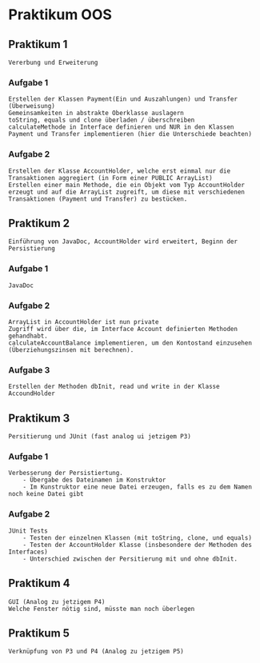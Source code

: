# Praktikum OOS

## Praktikum 1
    Vererbung und Erweiterung
### Aufgabe 1
    Erstellen der Klassen Payment(Ein und Auszahlungen) und Transfer (Überweisung)
    Gemeinsamkeiten in abstrakte Oberklasse auslagern
    toString, equals und clone überladen / überschreiben
    calculateMethode in Interface definieren und NUR in den Klassen Payment und Transfer implementieren (hier die Unterschiede beachten)

### Aufgabe 2
    Erstellen der Klasse AccountHolder, welche erst einmal nur die Transaktionen aggregiert (in Form einer PUBLIC ArrayList)
    Erstellen einer main Methode, die ein Objekt vom Typ AccountHolder erzeugt und auf die ArrayList zugreift, um diese mit verschiedenen Transaktionen (Payment und Transfer) zu bestücken.

## Praktikum 2
    Einführung von JavaDoc, AccountHolder wird erweitert, Beginn der Persistierung
### Aufgabe 1
    JavaDoc
### Aufgabe 2
    ArrayList in AccountHolder ist nun private
    Zugriff wird über die, im Interface Account definierten Methoden gehandhabt.
    calculateAccountBalance implementieren, um den Kontostand einzusehen (Überziehungszinsen mit berechnen).
### Aufgabe 3
    Erstellen der Methoden dbInit, read und write in der Klasse AccoundHolder

## Praktikum 3
    Persitierung und JUnit (fast analog ui jetzigem P3)
### Aufgabe 1
    Verbesserung der Persistiertung.
        - Übergabe des Dateinamen im Konstruktor
        - Im Kunstruktor eine neue Datei erzeugen, falls es zu dem Namen noch keine Datei gibt
### Aufgabe 2
    JUnit Tests
        - Testen der einzelnen Klassen (mit toString, clone, und equals)
        - Testen der AccountHolder Klasse (insbesondere der Methoden des Interfaces)
        - Unterschied zwischen der Persitierung mit und ohne dbInit.

## Praktikum 4
    GUI (Analog zu jetzigem P4)
    Welche Fenster nötig sind, müsste man noch überlegen

## Praktikum 5
    Verknüpfung von P3 und P4 (Analog zu jetzigem P5)